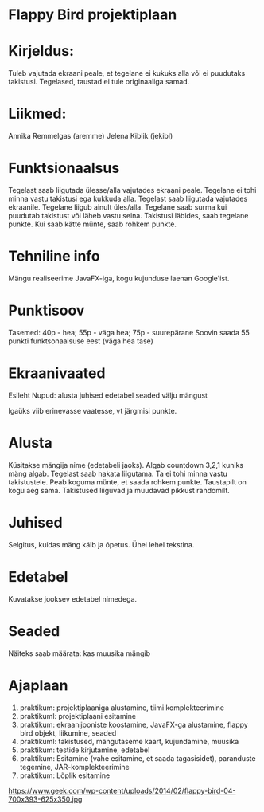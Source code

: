 # Flappy Bird projektiplaan

# Kirjeldus:
Tuleb vajutada ekraani peale, et tegelane ei kukuks alla või ei puudutaks takistusi.
Tegelased, taustad ei tule originaaliga samad.


# Liikmed:
Annika Remmelgas (aremme)
Jelena Kiblik (jekibl)


# Funktsionaalsus

Tegelast saab liigutada ülesse/alla vajutades ekraani peale. Tegelane ei tohi minna vastu takistusi ega kukkuda alla.
Tegelast saab liigutada vajutades ekraanile.
Tegelane liigub ainult üles/alla.
Tegelane saab surma kui puudutab takistust või läheb vastu seina.
Takistusi läbides, saab tegelane punkte.
Kui saab kätte münte, saab rohkem punkte.


# Tehniline info
Mängu realiseerime JavaFX-iga, kogu kujunduse laenan Google'ist.

# Punktisoov
Tasemed: 40p - hea; 55p - väga hea; 75p - suurepärane
Soovin saada 55 punkti funktsonaalsuse eest (väga hea tase)

# Ekraanivaated

Esileht
Nupud:
alusta
juhised
edetabel
seaded
välju mängust

Igaüks viib erinevasse vaatesse, vt järgmisi punkte.

# Alusta

Küsitakse mängija nime (edetabeli jaoks). Algab countdown 3,2,1 kuniks mäng algab. Tegelast saab hakata liigutama. Ta ei tohi minna vastu takistustele. Peab koguma münte, et saada rohkem punkte. Taustapilt on kogu aeg sama. Takistused liiguvad ja muudavad pikkust randomilt. 

# Juhised

Selgitus, kuidas mäng käib ja õpetus. Ühel lehel tekstina.

# Edetabel

Kuvatakse jooksev edetabel nimedega.

# Seaded

Näiteks saab määrata: kas muusika mängib


# Ajaplaan

1. praktikum: projektiplaaniga alustamine, tiimi komplekteerimine
2. praktikuml: projektiplaani esitamine
3. praktikum: ekraanijooniste koostamine, JavaFX-ga alustamine, flappy bird objekt, liikumine, seaded
4. praktikuml: takistused, mängutaseme kaart, kujundamine, muusika
5. praktikum: testide kirjutamine, edetabel
6. praktikum: Esitamine (vahe esitamine, et saada tagasisidet), paranduste tegemine, JAR-komplekteerimine
7. praktikum: Lõplik esitamine

https://www.geek.com/wp-content/uploads/2014/02/flappy-bird-04-700x393-625x350.jpg